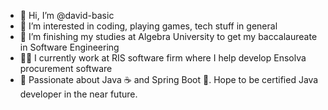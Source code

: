 - 👋 Hi, I’m @david-basic
- 👀 I’m interested in coding, playing games, tech stuff in general
- 🌱 I’m finishing my studies at Algebra University to get my baccalaureate in Software Engineering
- 🧑‍🎓 I currently work at RIS software firm where I help develop Ensolva procurement software
- 💚 Passionate about Java ☕ and Spring Boot 🌱. Hope to be certified Java developer in the near future.

<!---
david-basic/david-basic is a ✨ special ✨ repository because its `README.md` (this file) appears on your GitHub profile.
You can click the Preview link to take a look at your changes.
--->
